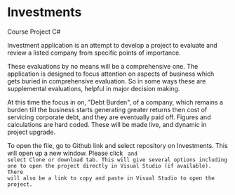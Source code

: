 # Investments
Course Project C#

Investment application  is an attempt to develop a project to evaluate and review a listed company from specific points of importance.

These evaluations by no means will be a comprehensive one. The application is designed to focus attention on aspects of business which gets buried in comprehensive evaluation. So in some ways these are supplemental evaluations, helpful in major decision making.

At this time the focus in on, "Debt Burden", of a company, which remains a burden till the business starts generating greater returns then cost of servicing corporate debt, and they are eventually paid off. Figures and calculations are hard coded. These will be made live, and dynamic in project upgrade.

To open the file, go to Github link  and select repository on Investments. This will open up a new window. Please click <Code> and select Clone or download tab. This will give several options including one to open the project directly in Visual Studio (if available). There will also be a link to copy and paste in Visual Studio to open the project. 
